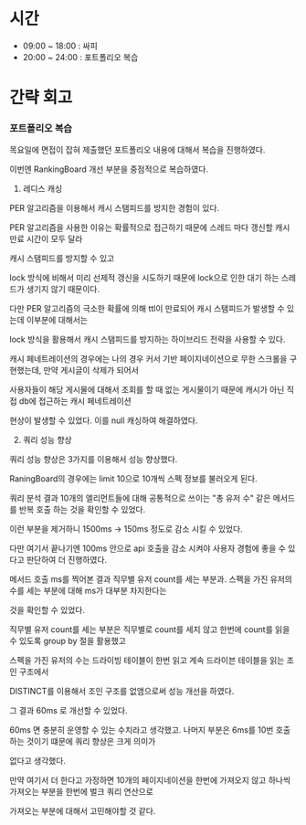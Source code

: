 # 시간

- 09:00 ~ 18:00 : 싸피
- 20:00 ~ 24:00 : 포트폴리오 복습


# 간략 회고

### 포트폴리오 복습

목요일에 면접이 잡혀 제출했던 포트폴리오 내용에 대해서 복습을 진행하였다.

이번엔 RankingBoard 개선 부분을 중점적으로 복습하였다.

1. 레디스 캐싱

PER 알고리즘을 이용해서 캐시 스탬피드를 방지한 경험이 있다.

PER 알고리즘을 사용한 이유는 확률적으로 접근하기 때문에 스레드 마다 갱신할 캐시 만료 시간이 모두 달라

캐시 스탬피드를 방지할 수 있고

lock 방식에 비해서 미리 선제적 갱신을 시도하기 때문에 lock으로 인한 대기 하는 스레드가 생기지 않기 때문이다.

다만 PER 알고리즘의 극소한 확률에 의해 ttl이 만료되어 캐시 스탬피드가 발생할 수 있는데 이부분에 대해서는

lock 방식을 활용해서 캐시 스탬피드를 방지하는 하이브리드 전략을 사용할 수 있다.

캐시 페네트레이션의 경우에는 나의 경우 커서 기반 페이지네이션으로 무한 스크롤을 구현했는데, 만약 게시글이 삭제가 되어서

사용자들이 해당 게시물에 대해서 조회를 할 때  없는 게시물이기 때문에 캐시가 아닌 직접 db에 접근하는 캐시 페네트레이션

현상이 발생할 수 있었다. 이를 null 캐싱하여 해결하였다.

2. 쿼리 성능 향상

쿼리 성능 향상은 3가지를 이용해서 성능 향상했다.

RaningBoard의 경우에는 limit 10으로 10개씩 스펙 정보를 불러오게 된다.

쿼리 분석 결과 10개의 엘리먼트들에 대해 공통적으로 쓰이는 "총 유저 수" 같은 메서드를 반복 호출 하는 것을 확인할 수 있었다.

이런 부분을 제거하니 1500ms -> 150ms 정도로 감소 시킬 수 있었다.

다만 여기서 끝나기엔 100ms 안으로 api 호출을 감소 시켜야 사용자 경험에 좋을 수 있다고 판단하여 더 진행하였다.

메서드 호출 ms를 찍어본 결과 직무별 유저 count를 세는 부분과. 스펙을 가진 유저의 수를 세는 부분에 대해 ms가 대부분 차지한다는

것을 확인할 수 있었다.

직무별 유저 count를 세는 부분은 직무별로 count를 세지 않고 한번에 count를 읽을 수 있도록 group by 절을 활용했고

스펙을 가진 유저의 수는 드라이빙 테이블이 한번 읽고 계속 드라이븐 테이블을 읽는 조인 구조에서

DISTINCT를 이용해서 조인 구조를 없앰으로써 성능 개선을 하였다.

그 결과 60ms 로 개선할 수 있었다.

60ms 면 충분히 운영할 수 있는 수치라고 생각했고. 나머지 부분은 6ms를 10번 호출 하는 것이기 떄문에 쿼리 향상은 크게 의미가

없다고 생각했다.

만약 여기서 더 한다고 가정하면 10개의 페이지네이션을 한번에 가져오지 않고 하나씩 가져오는 부분을 한번에 벌크 쿼리 연산으로

가져오는 부분에 대해서 고민해야할 것 같다.